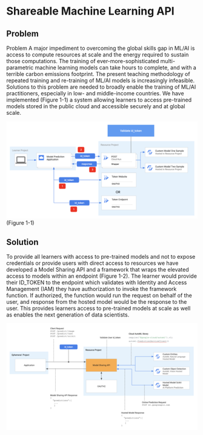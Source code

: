 # Shareable Machine Learning API


## Problem
Problem
A major impediment to overcoming the global skills gap in ML/AI is access to compute resources at scale and the energy required to sustain those computations.  The training of ever-more-sophisticated multi-parametric machine learning models can take hours to complete, and with a terrible carbon emissions footprint.  The present teaching methodology of repeated training and re-training of ML/AI models is increasingly infeasible.  Solutions to this problem are needed to broadly enable the training of ML/AI practitioners, especially in low- and middle-income countries.  We have implemented (Figure 1-1) a system allowing learners to access pre-trained models stored in the public cloud and accessible securely and at global scale. 

![workflow](img/sml-api-flow.png)
(Figure 1-1)

## Solution
To provide all learners with access to pre-trained models and not to expose credentials or provide users with direct access to resources we have developed a Model Sharing API and a framework that wraps the elevated access to models within an endpoint (Figure 1-2). The learner would provide their ID_TOKEN to the endpoint which validates with Identity and Access Management (IAM) they have authorization to invoke the framework function. If authorized, the function would run the request on behalf of the user, and response from the hosted model would be the response to the user. This provides learners access to pre-trained models at scale as well as enables the next generation of data scientists.

![architecture](img/architecture.png)
